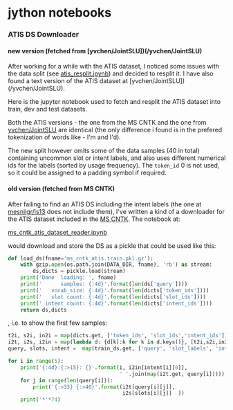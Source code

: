 # jython notebooks


### ATIS DS Downloader 

#### new version (fetched from [yvchen/JointSLU])(/yvchen/JointSLU)
After working for a while with the ATIS dataset, I noticed some issues with 
the data split (see [atis_resplit.ipynb](atis_resplit.ipynb)) and decided to resplit it. I have also found a text version of the ATIS dataset at [yvchen/JointSLU])(/yvchen/JointSLU).

Here is the jupyter notebook used to fetch and resplit the ATIS dataset
into train, dev and test datasets.

Both the ATIS versions - the one from the MS CNTK and the one from [yvchen/JointSLU](/yvchen/JointSLU) are identical (the only difference i found is in the prefered tokenization of words like - I'm and I'd).

The new split however omits some of the data samples (40 in total) containing uncommon slot or intent labels, and also uses different numerical ids for the labels (sorted by usage frequency). The `token_id` 0 is not used, so it could be assigned to a padding symbol if required.

#### old version (fetched from MS CNTK)

After failing to find an ATIS DS including the intent labels 
(the one at [mesnilgr/is13](https://github.com/mesnilgr/is13) does not
include them), 
I've written a kind of a downloader for the ATIS dataset included 
in the [MS CNTK](https://github.com/Microsoft/CNTK). The notebook at:

[ms_cntk_atis_dataset_reader.ipynb](ms_cntk_atis_dataset_reader.ipynb)

would download and store the DS as a pickle that could be used like this:

```python
def load_ds(fname='ms_cntk_atis.train.pkl.gz'):
    with gzip.open(os.path.join(DATA_DIR, fname), 'rb') as stream:
        ds,dicts = pickle.load(stream)
    print('Done  loading: ', fname)
    print('      samples: {:4d}'.format(len(ds['query'])))
    print('   vocab_size: {:4d}'.format(len(dicts['token_ids'])))
    print('   slot count: {:4d}'.format(len(dicts['slot_ids'])))
    print(' intent count: {:4d}'.format(len(dicts['intent_ids'])))
    return ds,dicts
```

, i.e. to show the first few samples:

```python
t2i, s2i, in2i = map(dicts.get, ['token_ids', 'slot_ids','intent_ids'])
i2t, i2s, i2in = map(lambda d: {d[k]:k for k in d.keys()}, [t2i,s2i,in2i])
query, slots, intent =  map(train_ds.get, ['query', 'slot_labels', 'intent_labels'])

for i in range(5):
    print('{:4d}:{:>15}: {}'.format(i, i2in[intent[i][0]],
                                    ' '.join(map(i2t.get, query[i]))))
    for j in range(len(query[i])):
        print('{:>33} {:>40}'.format(i2t[query[i][j]],
                                     i2s[slots[i][j]]  ))
    print('*'*74)
```


